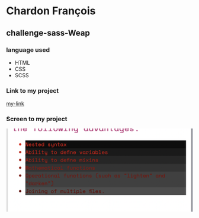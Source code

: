# Chardon François
## challenge-sass-Weap

### language used

- HTML
- CSS
- SCSS

### Link to my project 

[my-link]()

### Screen to my project

![my-pic](/photo/picsPrjct.png)
